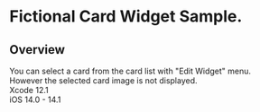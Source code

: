 # Fictional Card Widget Sample.

## Overview
You can select a card from the card list with "Edit Widget" menu.</br>
However the selected card image is not displayed.</br>
Xcode 12.1</br>
iOS 14.0 - 14.1
